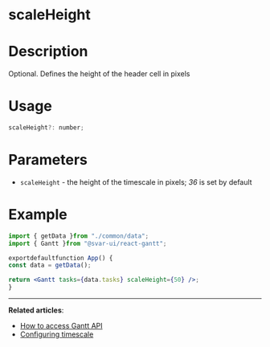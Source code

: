 # scaleHeight

# **Description**

Optional. Defines the height of the header cell in pixels

# **Usage**

```jsx
scaleHeight?: number;

```

# **Parameters**

- `scaleHeight` - the height of the timescale in pixels; *36* is set by default

# **Example**

```jsx
import { getData }from "./common/data";
import { Gantt }from "@svar-ui/react-gantt";

exportdefaultfunction App() {
const data = getData();

return <Gantt tasks={data.tasks} scaleHeight={50} />;
}

```

---

**Related articles**:

- [How to access Gantt API](https://docs.svar.dev/react/gantt/api/how_to_access_api)
- [Configuring timescale](https://docs.svar.dev/react/gantt/guides/configuration/configure_scales)